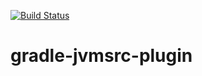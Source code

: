 [![Build Status](https://travis-ci.org/adrianbk/gradle-jvmsrc-plugin.png?branch=master)](https://travis-ci.org/adrianbk/gradle-jvmsrc-plugin)

gradle-jvmsrc-plugin
====================
